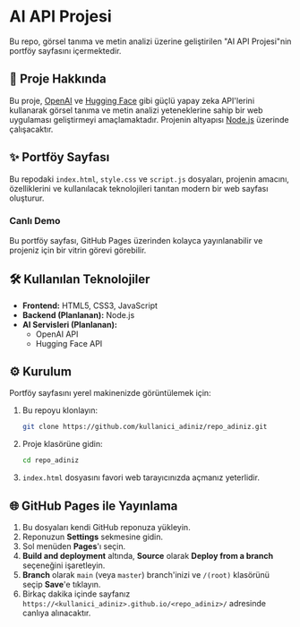 # AI API Projesi

Bu repo, görsel tanıma ve metin analizi üzerine geliştirilen "AI API Projesi"nin portföy sayfasını içermektedir.

## 🚀 Proje Hakkında

Bu proje, [OpenAI](https://openai.com/) ve [Hugging Face](https://huggingface.co/) gibi güçlü yapay zeka API'lerini kullanarak görsel tanıma ve metin analizi yeteneklerine sahip bir web uygulaması geliştirmeyi amaçlamaktadır. Projenin altyapısı [Node.js](https://nodejs.org/) üzerinde çalışacaktır.

## ✨ Portföy Sayfası

Bu repodaki `index.html`, `style.css` ve `script.js` dosyaları, projenin amacını, özelliklerini ve kullanılacak teknolojileri tanıtan modern bir web sayfası oluşturur.

### Canlı Demo

Bu portföy sayfası, GitHub Pages üzerinden kolayca yayınlanabilir ve projeniz için bir vitrin görevi görebilir.

## 🛠️ Kullanılan Teknolojiler

-   **Frontend:** HTML5, CSS3, JavaScript
-   **Backend (Planlanan):** Node.js
-   **AI Servisleri (Planlanan):**
    -   OpenAI API
    -   Hugging Face API

## ⚙️ Kurulum

Portföy sayfasını yerel makinenizde görüntülemek için:

1.  Bu repoyu klonlayın:
    ```bash
    git clone https://github.com/kullanici_adiniz/repo_adiniz.git
    ```
2.  Proje klasörüne gidin:
    ```bash
    cd repo_adiniz
    ```
3.  `index.html` dosyasını favori web tarayıcınızda açmanız yeterlidir.

## 🌐 GitHub Pages ile Yayınlama

1.  Bu dosyaları kendi GitHub reponuza yükleyin.
2.  Reponuzun **Settings** sekmesine gidin.
3.  Sol menüden **Pages**'ı seçin.
4.  **Build and deployment** altında, **Source** olarak **Deploy from a branch** seçeneğini işaretleyin.
5.  **Branch** olarak `main` (veya `master`) branch'inizi ve `/(root)` klasörünü seçip **Save**'e tıklayın.
6.  Birkaç dakika içinde sayfanız `https://<kullanici_adiniz>.github.io/<repo_adiniz>/` adresinde canlıya alınacaktır. 